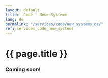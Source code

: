 ```yaml
---
layout: default
title:  Code - Neue Systeme
lang: de
permalink: "/services/code/new_systems_de/"
ref: services_code_new_systems
---
```

# {{ page.title }}

### Coming soon!
